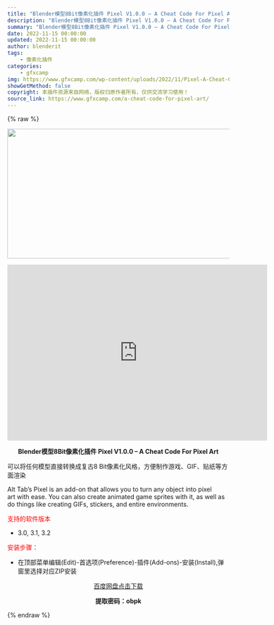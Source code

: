 ```yaml
---
title: "Blender模型8Bit像素化插件 Pixel V1.0.0 – A Cheat Code For Pixel Art"
description: "Blender模型8Bit像素化插件 Pixel V1.0.0 – A Cheat Code For Pixel Art 可以将任何模型直接转换成复古8 Bit像素化风格，方便制作游戏、G..."
summary: "Blender模型8Bit像素化插件 Pixel V1.0.0 – A Cheat Code For Pixel Art 可以将任何模型直接转换成复古8 Bit像素化风格，方便制作游戏、G..."
date: 2022-11-15 00:00:00
updated: 2022-11-15 00:00:00
author: blenderit
tags: 
    - 像素化插件
categories:
    - gfxcamp
img: https://www.gfxcamp.com/wp-content/uploads/2022/11/Pixel-A-Cheat-Code-For-Pixel-Art.jpg
showGetMethod: false
copyright: 本插件资源来自网络，版权归原作者所有，仅供交流学习使用！
source_link: https://www.gfxcamp.com/a-cheat-code-for-pixel-art/
---
```


{% raw %}
<div><p><img decoding="async" class="aligncenter size-full wp-image-108231" src="https://www.gfxcamp.com/wp-content/uploads/2022/11/Pixel-A-Cheat-Code-For-Pixel-Art.jpg" data-src="https://www.gfxcamp.com/wp-content/uploads/2022/11/Pixel-A-Cheat-Code-For-Pixel-Art.jpg" alt="" width="590" height="295" data-srcset="https://www.gfxcamp.com/wp-content/uploads/2022/11/Pixel-A-Cheat-Code-For-Pixel-Art.jpg 590w, https://www.gfxcamp.com/wp-content/uploads/2022/11/Pixel-A-Cheat-Code-For-Pixel-Art-150x75.jpg 150w" data-sizes="(max-width: 590px) 100vw, 590px"></p><p style="text-align: center;"><strong><iframe loading="lazy" src="https://player.youku.com/embed/XNTkxODcyMDYwNA==" width="590" height="400" frameborder="0" allowfullscreen="allowfullscreen"></iframe></strong></p><p style="text-align: center;"><strong>Blender模型8Bit像素化插件 Pixel V1.0.0 – A Cheat Code For Pixel Art</strong></p><p>可以将任何模型直接转换成复古8 Bit像素化风格，方便制作游戏、GIF、贴纸等方面渲染</p><p>Alt Tab’s Pixel is an add-on that allows you to turn any object into pixel art with ease. You can also create animated game sprites with it, as well as do things like creating GIFs, stickers, and entire environments.</p><p><span style="color: #ff0000;">支持的软件版本</span></p><ul>
<li>3.0, 3.1, 3.2</li>
</ul><p><span style="color: #ff0000;">安装步骤：</span></p><ul>
<li>在顶部菜单编辑(Edit)-首选项(Preference)-插件(Add-ons)-安装(Install),弹窗里选择对应ZIP安装</li>
</ul><p style="text-align: center;"><a class="maxbutton-3 maxbutton maxbutton-baidu" target="_blank" rel="noopener" href="https://pan.baidu.com/s/1OyWg1XnRcaGv9_jzcUuTEA?pwd=obpk"><span class="mb-text">百度网盘点击下载</span></a></p><p style="text-align: center;"><strong>提取密码：obpk</strong></p></div>
<div style="display: none">gfxcamp</div>
{% endraw %}